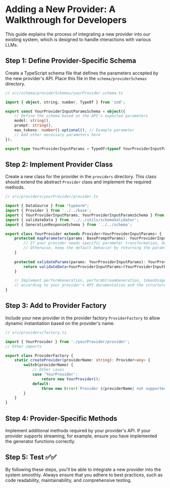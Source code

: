 # Adding a New Provider: A Walkthrough for Developers

This guide explains the process of integrating a new provider into our existing system, which is designed to handle interactions with various LLMs. 

## Step 1: Define Provider-Specific Schema

Create a TypeScript schema file that defines the parameters accepted by the new provider's API. Place this file in the `schema/providerSchemas` directory.

```typescript
// src/schema/providerSchemas/yourProvider.schema.ts

import { object, string, number, TypeOf } from 'zod';

export const YourProviderInputParamsSchema = object({
    // Define the schema based on the API's expected parameters
    model: string(),
    prompt: string(),
    max_tokens: number().optional(), // Example parameter
    // Add other necessary parameters here
});

export type YourProviderInputParams = TypeOf<typeof YourProviderInputParamsSchema>;
```

## Step 2: Implement Provider Class

Create a new class for the provider in the `providers` directory. This class should extend the abstract `Provider` class and implement the required methods.

```typescript
// src/providers/yourProvider/provider.ts

import { DataSource } from "typeorm";
import { Provider } from '../../base';
import { YourProviderInputParams, YourProviderInputParamsSchema } from '../../schema/providerSchemas/yourProvider.schema';
import { validateData } from '../../utils/schemaValidator';
import { GenerationResponseSchema } from '../../schema';

export class YourProvider extends Provider<YourProviderInputParams> {
    protected mapParameters(params: BasePromptParams): YourProviderInputParams {
        // If your provider needs specific parameter transformation, define it here
        // Otherwise, keep the default behavior by returning the params as is
    }
    
    protected validateParams(params: YourProviderInputParams): YourProviderInputParams {
        return validateData<YourProviderInputParams>(YourProviderInputParamsSchema, params);
    }

    // Implement performGeneration, performStreamGeneration, tokenUsage, and healthCheck
    // according to your provider's API documentation and the structure of the abstract Provider class
}
```

## Step 3: Add to Provider Factory

Include your new provider in the provider factory `ProviderFactory` to allow dynamic instantiation based on the provider's name.

```typescript
// src/providers/factory.ts

import { YourProvider } from './yourProvider/provider';
// Other imports

export class ProviderFactory {
    static createProvider(providerName: string): Provider<any> {
        switch(providerName) {
            // Other cases
            case 'YourProvider':
                return new YourProvider();
            default:
                throw new Error(`Provider ${providerName} not supported.`);
        }
    }
}
```

## Step 4: Provider-Specific Methods

Implement additional methods required by your provider's API. If your provider supports streaming, for example, ensure you have implemented the generator functions correctly.

## Step 5: Test ✅✅


By following these steps, you'll be able to integrate a new provider into the system smoothly. Always ensure that you adhere to best practices, such as code readability, maintainability, and comprehensive testing.